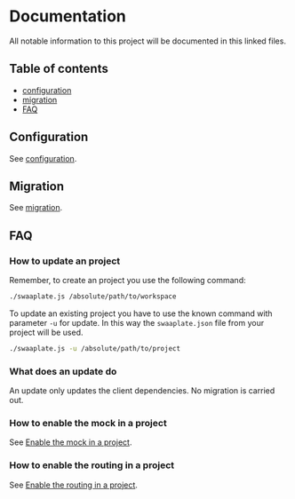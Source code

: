 # Documentation

All notable information to this project will be documented in this linked files.

## Table of contents

* [configuration](#configuration)
* [migration](#migration)
* [FAQ](#faq)

## Configuration

See [configuration](./configuration.md).

## Migration

See [migration](./migration.md).

## FAQ

### How to update an project

Remember, to create an project you use the following command:

```bash
./swaaplate.js /absolute/path/to/workspace
```

To update an existing project you have to use the known command with parameter `-u` for update.
In this way the `swaaplate.json` file from your project will be used.

```bash
./swaaplate.js -u /absolute/path/to/project
```

### What does an update do

An update only updates the client dependencies.
No migration is carried out.

### How to enable the mock in a project

See [Enable the mock in a project](./config.mock.md).

### How to enable the routing in a project

See [Enable the routing in a project](./config.routing.md).
